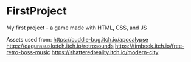 # FirstProject
My first project - a game made with HTML, CSS, and JS

Assets used from:
https://cuddle-bug.itch.io/apocalypse
https://dagurasusketch.itch.io/retrosounds
https://timbeek.itch.io/free-retro-boss-music
https://shatteredreality.itch.io/modern-city
